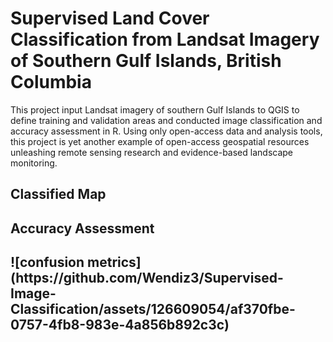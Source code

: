 # Supervised Land Cover Classification from Landsat Imagery of Southern Gulf Islands, British Columbia
This project input Landsat imagery of southern Gulf Islands to QGIS to define training and validation areas and conducted image classification and accuracy assessment in R. Using only open-access data and analysis tools, this project is yet another example of open-access geospatial resources unleashing remote sensing research and evidence-based landscape monitoring. 
<h2>Classified Map</h2>

<h2>Accuracy Assessment<h2>
![confusion metrics](https://github.com/Wendiz3/Supervised-Image-Classification/assets/126609054/af370fbe-0757-4fb8-983e-4a856b892c3c)
